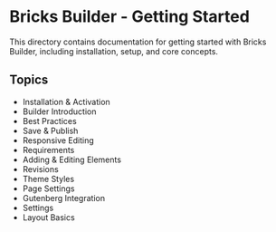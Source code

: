 # Bricks Builder - Getting Started

This directory contains documentation for getting started with Bricks Builder, including installation, setup, and core concepts.

## Topics

- Installation & Activation
- Builder Introduction
- Best Practices
- Save & Publish
- Responsive Editing
- Requirements
- Adding & Editing Elements
- Revisions
- Theme Styles
- Page Settings
- Gutenberg Integration
- Settings
- Layout Basics